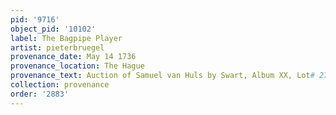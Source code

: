```yaml
---
pid: '9716'
object_pid: '10102'
label: The Bagpipe Player
artist: pieterbruegel
provenance_date: May 14 1736
provenance_location: The Hague
provenance_text: Auction of Samuel van Huls by Swart, Album XX, Lot# 2795
collection: provenance
order: '2883'
---
```

